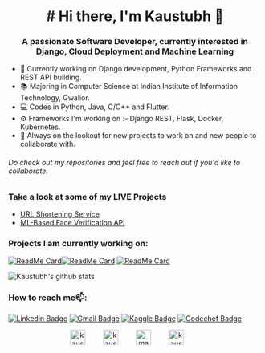 <h1 align="center"># Hi there, I'm Kaustubh 👋</h1>

<h3 align="center">A passionate Software Developer, currently interested in Django, Cloud Deployment and Machine Learning</h3>

- 🔭 Currently working on Django development, Python Frameworks and REST API building.
- 📚 Majoring in Computer Science at Indian Institute of Information Technology, Gwalior.
- 💻 Codes in Python, Java, C/C++ and Flutter.
- ⚙️ Frameworks I'm working on :- Django REST, Flask, Docker, Kubernetes.
- 💬 Always on the lookout for new projects to work on and new people to collaborate with.

###### Do check out my repositories and feel free to reach out if you'd like to collaborate.

### Take a look at some of my LIVE Projects

- [URL Shortening Service](https://quick-url-shortener.herokuapp.com/)
- [ML-Based Face Verification API](https://github.com/kc611/Face-Verify-API/blob/master/Interactive%20Demo.ipynb)

### Projects I am currently working on:

[![ReadMe Card](https://github-readme-stats.vercel.app/api/pin/?username=kc611&repo=URL-Shortener)](https://github.com/kc611/URL-Shortener)[![ReadMe Card](https://github-readme-stats.vercel.app/api/pin/?username=kc611&repo=chatbuddy)](https://github.com/kc611/chatbuddy)
[![ReadMe Card](https://github-readme-stats.vercel.app/api/pin/?username=kc611&repo=Online-Compiler)](https://github.com/kc611/Online-Compiler)

![Kaustubh's github stats](https://github-readme-stats.vercel.app/api?username=kc611&show_icons=true&theme=radical)

### How to reach me📫:

[![Linkedin Badge](https://img.shields.io/badge/-Kaustubh%20Chaudhari-blue?style=plastic&logo=Linkedin&logoColor=white&link=https://www.linkedin.com/in/kaustubh-chaudhari-763a26193/)](https://www.linkedin.com/in/kaustubh-chaudhari-763a26193/)
[![Gmail Badge](https://img.shields.io/badge/-ckaustubhm06@gmail.com-d54b3d?style=plastic&logo=Gmail&logoColor=white&link=mailto:ckaustubhm06@gmail.com)](mailto:ckaustubhm06@gmail.com) 
[![Kaggle Badge](https://img.shields.io/badge/-Kaustubh%20Chaudhari-blue?style=plastic&labelColor=blue&logo=kaggle&logoColor=white&link=https://www.kaggle.com/kaustubhchaudhari)](https://www.kaggle.com/kaustubhchaudhari)
[![Codechef Badge](https://img.shields.io/badge/-Kaustubh%20Chaudhari-brown?style=plastic&labelColor=63361a&logo=codechef&logoColor=white&link=https://www.codechef.com/users/ckaustubhm06)](https://www.codechef.com/users/ckaustubhm06)

<p align="center">
<a href="https://www.linkedin.com/in/kaustubh-chaudhari-763a26193/" target="blank"><img align="center" src="https://cdn.jsdelivr.net/npm/simple-icons@3.0.1/icons/linkedin.svg" alt="kaustubhchaudhari" height="30" width="30" /></a>&nbsp;&nbsp;&nbsp;&nbsp;&nbsp;&nbsp;&nbsp;&nbsp;
<a href="mailto:ckaustubhm06@gmail.com" target="blank"><img align="center" src="https://cdn.jsdelivr.net/npm/simple-icons@3.0.1/icons/gmail.svg" alt="kaustubhchaudhari" height="30" width="30" /></a>&nbsp;&nbsp;&nbsp;&nbsp;&nbsp;&nbsp;&nbsp;&nbsp;
<a href="https://www.kaggle.com/kaustubhchaudhari" target="blank"><img align="center" src="https://cdn.jsdelivr.net/npm/simple-icons@3.0.1/icons/kaggle.svg" alt="manishprivet" height="30" width="30" /></a>&nbsp;&nbsp;&nbsp;&nbsp;&nbsp;&nbsp;&nbsp;&nbsp;
<a href="https://www.codechef.com/users/ckaustubhm06" target="blank"><img align="center" src="https://cdn.jsdelivr.net/npm/simple-icons@3.0.1/icons/codechef.svg" alt="kaustubhchaudhari" height="30" width="30" /></a>&nbsp;&nbsp;&nbsp;&nbsp;&nbsp;&nbsp;&nbsp;&nbsp;
</p>




